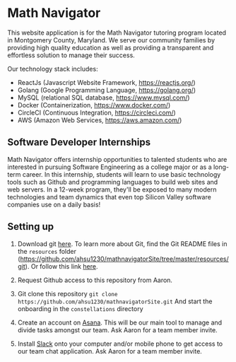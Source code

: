 # Math Navigator

This website application is for the Math Navigator tutoring program located in Montgomery County, Maryland. We serve our community families by providing high quality education as well as providing a transparent and effortless solution to manage their success.

Our technology stack includes:
- ReactJs (Javascript Website Framework, https://reactjs.org/)
- Golang (Google Programming Language, https://golang.org/)
- MySQL (relational SQL database, https://www.mysql.com/)
- Docker (Containerization, https://www.docker.com/)
- CircleCI (Continuous Integration, https://circleci.com/)
- AWS (Amazon Web Services, https://aws.amazon.com/)

## Software Developer Internships

Math Navigator offers internship opportunities to talented students who are interested in pursuing Software Engineering as a college major or as a long-term career. In this internship, students will learn to use basic technology tools such as Github and programming languages to build web sites and web servers. In a 12-week program, they'll be exposed to many modern technologies and team dynamics that even top Silicon Valley software companies use on a daily basis!

## Setting up

1. Download git [here](https://git-scm.com/downloads).
To learn more about Git, find the Git README files in the `resources` folder (https://github.com/ahsu1230/mathnavigatorSite/tree/master/resources/git).
Or follow this link [here](https://product.hubspot.com/blog/git-and-github-tutorial-for-beginners).

2. Request Github access to this repository from Aaron.

3. Git clone this repository
`git clone https://github.com/ahsu1230/mathnavigatorSite.git`
And start the onboarding in the `constellations` directory

4. Create an account on [Asana](https://asana.com/). This will be our main tool to manage and divide tasks amongst our team. Ask Aaron for a team member invite.

5. Install [Slack](https://slack.com/) onto your computer and/or mobile phone to get access to our team chat application. Ask Aaron for a team member invite.
